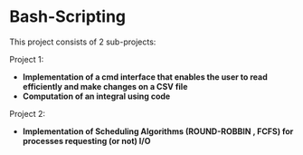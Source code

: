 # Bash-Scripting

This project consists of 2 sub-projects:


Project 1:          
- <b>Implementation of a cmd interface that enables the user to read efficiently and make changes on a CSV file</b> 
- <b>Computation of an integral using code</b>  



Project 2: 
- <b>Implementation of Scheduling Algorithms (ROUND-ROBBIN , FCFS) for processes requesting (or not) I/O</b>
